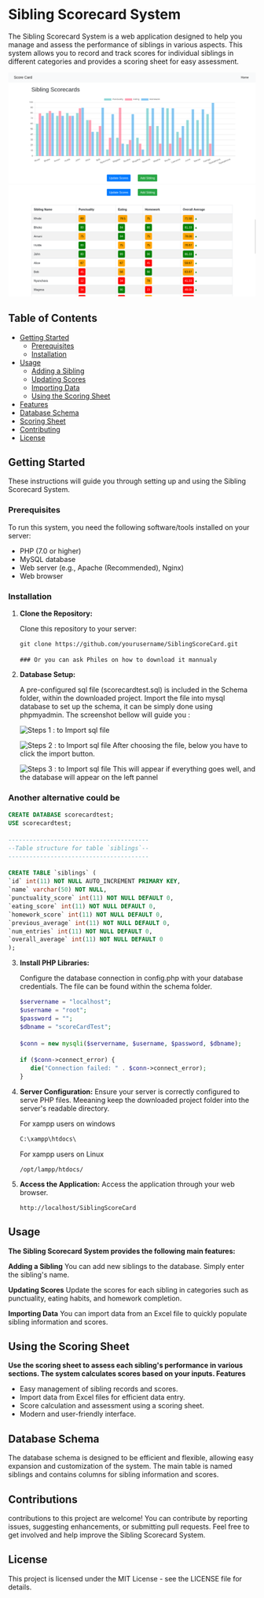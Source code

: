 # Sibling Scorecard System

The Sibling Scorecard System is a web application designed to help you manage and assess the performance of siblings in various aspects. This system allows you to record and track scores for individual siblings in different categories and provides a scoring sheet for easy assessment.

![Screenshots of the Sibling Scorecard System](./screenshots/dashboard_view.png)
![Screenshots of the Sibling Scorecard System](./screenshots/scores_one.png)

## Table of Contents

- [Getting Started](#getting-started)
  - [Prerequisites](#prerequisites)
  - [Installation](#installation)
- [Usage](#usage)
  - [Adding a Sibling](#adding-a-sibling)
  - [Updating Scores](#updating-scores)
  - [Importing Data](#importing-data)
  - [Using the Scoring Sheet](#using-the-scoring-sheet)
- [Features](#features)
- [Database Schema](#database-schema)
- [Scoring Sheet](#scoring-sheet)
- [Contributing](#contributing)
- [License](#license)

## Getting Started

These instructions will guide you through setting up and using the Sibling Scorecard System.

### Prerequisites

To run this system, you need the following software/tools installed on your server:

- PHP (7.0 or higher)
- MySQL database
- Web server (e.g., Apache (Recommended), Nginx)
- Web browser

### Installation

1. **Clone the Repository:**

   Clone this repository to your server:

   ```shell
   git clone https://github.com/yourusername/SiblingScoreCard.git

   ### Or you can ask Philes on how to download it mannualy
   
2. **Database Setup:**

   A pre-configured sql file (scorecardtest.sql) is included in the Schema folder, within the downloaded project.
   Import the file into mysql database to set up the schema, it can be simply done using phpmyadmin. The screenshot bellow will guide you :

   ![Steps 1 : to Import sql file](./screenshots/importLocation.png)

   ![Steps 2 : to Import sql file](./screenshots/importPage.png)
   After choosing the file, below you have to click the import button.

   ![Steps 3 : to Import sql file](./screenshots/finalImport.png)
   This will appear if everything goes well, and the database will appear on the left pannel

### Another alternative could be

   ```sql
   CREATE DATABASE scorecardtest;
   USE scorecardtest;

   ----------------------------------------
   --Table structure for table `siblings`--
   ----------------------------------------

   CREATE TABLE `siblings` (
   `id` int(11) NOT NULL AUTO_INCREMENT PRIMARY KEY,
   `name` varchar(50) NOT NULL,
   `punctuality_score` int(11) NOT NULL DEFAULT 0,
   `eating_score` int(11) NOT NULL DEFAULT 0,
   `homework_score` int(11) NOT NULL DEFAULT 0,
   `previous_average` int(11) NOT NULL DEFAULT 0,
   `num_entries` int(11) NOT NULL DEFAULT 0,
   `overall_average` int(11) NOT NULL DEFAULT 0
   );
   ```

3. **Install PHP Libraries:**

   Configure the database connection in config.php with your database credentials. The file can be found within the schema folder.

   ```php
   $servername = "localhost";
   $username = "root";
   $password = "";
   $dbname = "scoreCardTest";

   $conn = new mysqli($servername, $username, $password, $dbname);

   if ($conn->connect_error) {
      die("Connection failed: " . $conn->connect_error);
   }
   ```

4. **Server Configuration:**
   Ensure your server is correctly configured to serve PHP files. Meeaning keep the downloaded project folder into the server's readable directory.

   For xampp users on windows

   ```cmd
   C:\xampp\htdocs\
   ```

   For xampp users on Linux

   ```
   /opt/lampp/htdocs/
   ```

5. **Access the Application:**
   Access the application through your web browser.

   ```url
   http://localhost/SiblingScoreCard
   ```

## Usage

**The Sibling Scorecard System provides the following main features:**

  **Adding a Sibling**
  You can add new siblings to the database. Simply enter the sibling's name.
  
  **Updating Scores**
  Update the scores for each sibling in categories such as punctuality, eating habits, and homework completion.

  **Importing Data**
  You can import data from an Excel file to quickly populate sibling information and scores.

## Using the Scoring Sheet

**Use the scoring sheet to assess each sibling's performance in various sections. The system calculates scores based on your inputs.
Features**

- Easy management of sibling records and scores.
- Import data from Excel files for efficient data entry.
- Score calculation and assessment using a scoring sheet.
- Modern and user-friendly interface.

## Database Schema

The database schema is designed to be efficient and flexible, allowing easy expansion and customization of the system. The main table is named siblings and contains columns for sibling information and scores.

## Contributions

contributions to this project are welcome! You can contribute by reporting issues, suggesting enhancements, or submitting pull requests. Feel free to get involved and help improve the Sibling Scorecard System.

## License

This project is licensed under the MIT License - see the LICENSE file for details.
